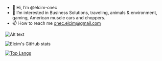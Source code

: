 - 👋 Hi, I’m @elcim-onec
- 👀 I’m interested in Business Solutions, traveling, animals & environment, gaming, American muscle cars and choppers.
- 📫 How to reach me onec.elcim@gmail.com

![Alt text](https://i.pinimg.com/originals/b7/3a/b1/b73ab1c8e9ea11a15a1a480552d899f6.gif)


![Elcim's GitHub stats](https://github-readme-stats.vercel.app/api?username=elcim-onec&show_icons=true&theme=bear)


[![Top Langs](https://github-readme-stats.vercel.app/api/top-langs/?username=elcim-onec&langs_count=3&theme=bear)](https://github.com/elcim-onec/github-readme-stats)

